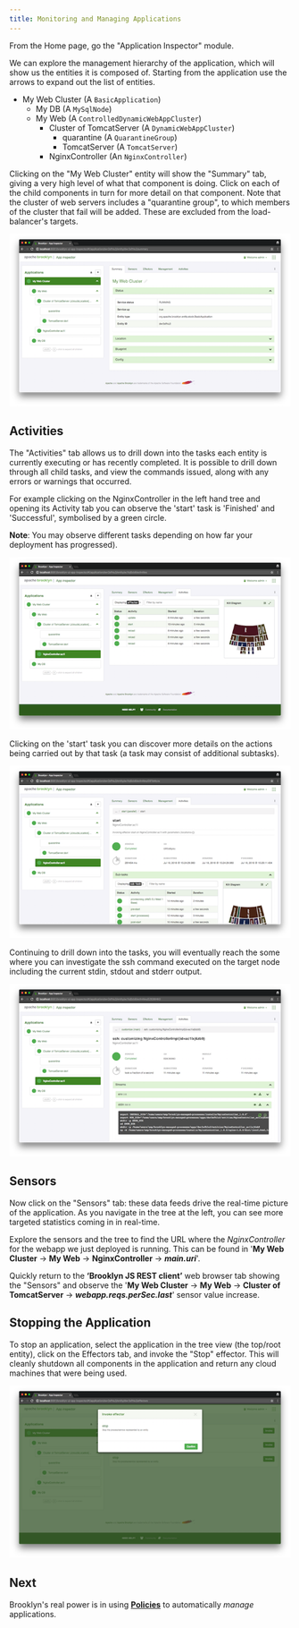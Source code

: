 ```yaml
---
title: Monitoring and Managing Applications
---
```


From the Home page, go the "Application Inspector" module.

We can explore the management hierarchy of the application, which will show us the entities it is composed of.  Starting from the application use the arrows to expand out the list of entities.

 * My Web Cluster (A `BasicApplication`)
     * My DB (A `MySqlNode`)
     * My Web (A `ControlledDynamicWebAppCluster`)
        * Cluster of TomcatServer (A `DynamicWebAppCluster`)
           * quarantine (A `QuarantineGroup`)
           * TomcatServer (A `TomcatServer`)
        * NginxController (An `NginxController`)

Clicking on the "My Web Cluster" entity will show the "Summary" tab,
giving a very high level of what that component is doing. 
Click on each of the child components in turn for more detail on that component. 
Note that the cluster of web servers includes a "quarantine group", to which members of the 
cluster that fail will be added. These are excluded from the load-balancer's targets.

[![Exploring My Web.](images/my-web.png)](images/my-web-large.png)


## Activities

The "Activities" tab allows us to drill down into the tasks each entity is currently executing or has recently completed. It is possible to drill down through all child tasks, and view the commands issued, along with any errors or warnings that occurred.

For example clicking on the NginxController in the left hand tree and opening its Activity tab you can observe the 'start' task is 'Finished' and 'Successful', symbolised by a green circle.

**Note**: You may observe different tasks depending on how far your deployment has progressed).

[![My DB Activities Step 1.](images/my-db-activities-step1.png)](images/my-db-activities-step1-large.png)

Clicking on the 'start' task you can discover more details on the actions being carried out by that task (a task may consist of additional subtasks).

[![My DB Activities Step 2.](images/my-db-activities-step2.png)](images/my-db-activities-step2-large.png)

Continuing to drill down into the tasks, you will eventually reach the some where you can investigate the ssh command executed on the target node including the current stdin, stdout and stderr output.

[![My DB Activities Step 3.](images/my-db-activities-step3.png)](images/my-db-activities-step3-large.png)


## Sensors

Now click on the "Sensors" tab:
these data feeds drive the real-time picture of the application.
As you navigate in the tree at the left, you can see more targeted statistics coming in in real-time.

Explore the sensors and the tree to find the URL where the _NginxController_ for the webapp we just deployed is running. This can be found in '**My Web Cluster** -> **My Web** -> **NginxController** -> **_main.uri_**'.

Quickly return to the **‘Brooklyn JS REST client’** web browser
tab showing the "Sensors" and observe the '**My Web Cluster** -> **My Web** -> **Cluster of TomcatServer** -> **_webapp.reqs.perSec.last_**' sensor value increase.  



## Stopping the Application

To stop an application, select the application in the tree view (the top/root entity), click on the Effectors tab, and invoke the "Stop" effector. This will cleanly shutdown all components in the application and return any cloud machines that were being used.

[![My DB Activities.](images/my-web-cluster-stop-confirm.png)](images/my-web-cluster-stop-confirm-large.png)


## Next

Brooklyn's real power is in using **[Policies]({{book.path.docs}}/ops/gui/policies.md)**  to automatically *manage* applications. 
